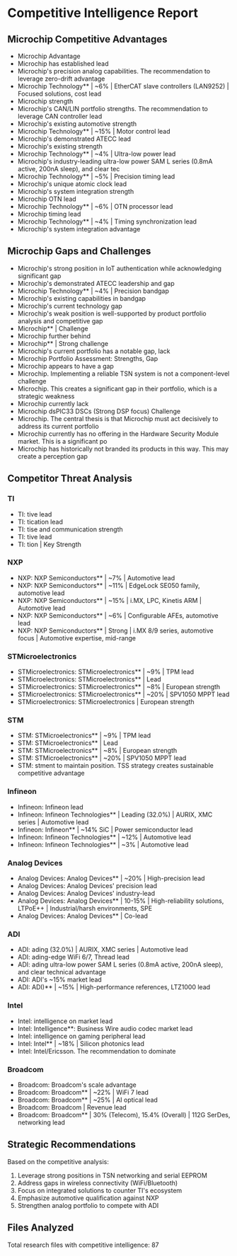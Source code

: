 # Competitive Intelligence Report

## Microchip Competitive Advantages
- Microchip Advantage
- Microchip has established lead
- Microchip's precision analog capabilities. The recommendation to leverage zero-drift advantage
- Microchip Technology** | ~6% | EtherCAT slave controllers (LAN9252) | Focused solutions, cost lead
- Microchip strength
- Microchip's CAN/LIN portfolio strengths. The recommendation to leverage CAN controller lead
- Microchip's existing automotive strength
- Microchip Technology** | ~15% | Motor control lead
- Microchip's demonstrated ATECC lead
- Microchip's existing strength
- Microchip Technology** | ~4% | Ultra-low power lead
- Microchip's industry-leading ultra-low power SAM L series (0.8mA active, 200nA sleep), and clear tec
- Microchip Technology** | ~5% | Precision timing lead
- Microchip's unique atomic clock lead
- Microchip's system integration strength
- Microchip OTN lead
- Microchip Technology** | ~6% | OTN processor lead
- Microchip timing lead
- Microchip Technology** | ~4% | Timing synchronization lead
- Microchip's system integration advantage

## Microchip Gaps and Challenges
- Microchip's strong position in IoT authentication while acknowledging significant gap
- Microchip's demonstrated ATECC leadership and gap
- Microchip Technology** | ~4% | Precision bandgap
- Microchip's existing capabilities in bandgap
- Microchip's current technology gap
- Microchip's weak position is well-supported by product portfolio analysis and competitive gap
- Microchip** | Challenge
- Microchip further behind
- Microchip** | Strong challenge
- Microchip's current portfolio has a notable gap, lack
- Microchip Portfolio Assessment: Strengths, Gap
- Microchip appears to have a gap
- Microchip. Implementing a reliable TSN system is not a component-level challenge
- Microchip. This creates a significant gap in their portfolio, which is a strategic weakness
- Microchip currently lack
- Microchip	dsPIC33 DSCs (Strong DSP focus)	Challenge
- Microchip. The central thesis is that Microchip must act decisively to address its current portfolio
- Microchip currently has no offering in the Hardware Security Module market. This is a significant po
- Microchip has historically not branded its products in this way. This may create a perception gap

## Competitor Threat Analysis

### TI
- TI: tive lead
- TI: tication lead
- TI: tise and communication strength
- TI: tive lead
- TI: tion | Key Strength

### NXP
- NXP: NXP Semiconductors** | ~7% | Automotive lead
- NXP: NXP Semiconductors** | ~11% | EdgeLock SE050 family, automotive lead
- NXP: NXP Semiconductors** | ~15% | i.MX, LPC, Kinetis ARM | Automotive lead
- NXP: NXP Semiconductors** | ~6% | Configurable AFEs, automotive lead
- NXP: NXP Semiconductors** | Strong | i.MX 8/9 series, automotive focus | Automotive expertise, mid-range 

### STMicroelectronics
- STMicroelectronics: STMicroelectronics** | ~9% | TPM lead
- STMicroelectronics: STMicroelectronics** | Lead
- STMicroelectronics: STMicroelectronics** | ~8% | European strength
- STMicroelectronics: STMicroelectronics** | ~20% | SPV1050 MPPT lead
- STMicroelectronics: STMicroelectronics | European strength

### STM
- STM: STMicroelectronics** | ~9% | TPM lead
- STM: STMicroelectronics** | Lead
- STM: STMicroelectronics** | ~8% | European strength
- STM: STMicroelectronics** | ~20% | SPV1050 MPPT lead
- STM: stment to maintain position. TSS strategy creates sustainable competitive advantage

### Infineon
- Infineon: Infineon lead
- Infineon: Infineon Technologies** | Leading (32.0%) | AURIX, XMC series | Automotive lead
- Infineon: Infineon** | ~14% SiC | Power semiconductor lead
- Infineon: Infineon Technologies** | ~12% | Automotive lead
- Infineon: Infineon Technologies** | ~3% | Automotive lead

### Analog Devices
- Analog Devices: Analog Devices** | ~20% | High-precision lead
- Analog Devices: Analog Devices' precision lead
- Analog Devices: Analog Devices' industry-lead
- Analog Devices: Analog Devices** | 10-15% | High-reliability solutions, LTPoE++ | Industrial/harsh environments, SPE
- Analog Devices: Analog Devices** | Co-lead

### ADI
- ADI: ading (32.0%) | AURIX, XMC series | Automotive lead
- ADI: ading-edge WiFi 6/7, Thread lead
- ADI: ading ultra-low power SAM L series (0.8mA active, 200nA sleep), and clear technical advantage
- ADI: ADI's ~15% market lead
- ADI: ADI)** | ~15% | High-performance references, LTZ1000 lead

### Intel
- Intel: intelligence on market lead
- Intel: Intelligence**: Business Wire audio codec market lead
- Intel: intelligence on gaming peripheral lead
- Intel: Intel** | ~18% | Silicon photonics lead
- Intel: Intel/Ericsson. The recommendation to dominate

### Broadcom
- Broadcom: Broadcom's scale advantage
- Broadcom: Broadcom** | ~22% | WiFi 7 lead
- Broadcom: Broadcom** | ~25% | AI optical lead
- Broadcom: Broadcom | Revenue lead
- Broadcom: Broadcom** | 30% (Telecom), 15.4% (Overall) | 112G SerDes, networking lead

## Strategic Recommendations
Based on the competitive analysis:
1. Leverage strong positions in TSN networking and serial EEPROM
2. Address gaps in wireless connectivity (WiFi/Bluetooth)
3. Focus on integrated solutions to counter TI's ecosystem
4. Emphasize automotive qualification against NXP
5. Strengthen analog portfolio to compete with ADI

## Files Analyzed
Total research files with competitive intelligence: 87
